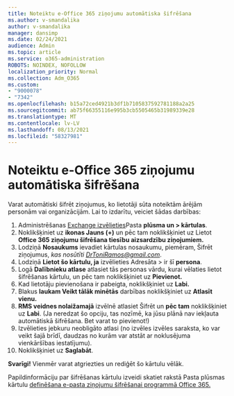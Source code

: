```yaml
---
title: Noteiktu e-Office 365 ziņojumu automātiska šifrēšana
ms.author: v-smandalika
author: v-smandalika
manager: dansimp
ms.date: 02/24/2021
audience: Admin
ms.topic: article
ms.service: o365-administration
ROBOTS: NOINDEX, NOFOLLOW
localization_priority: Normal
ms.collection: Adm_O365
ms.custom:
- "9000078"
- "7342"
ms.openlocfilehash: b15a72ced4921b3df1b7105837592781188a2a25
ms.sourcegitcommit: ab75f66355116e995b3cb5505465b31989339e28
ms.translationtype: MT
ms.contentlocale: lv-LV
ms.lasthandoff: 08/13/2021
ms.locfileid: "58327981"
---
```

# <a name="automatically-encrypt-certain-office-365-email-messages"></a>Noteiktu e-Office 365 ziņojumu automātiska šifrēšana

Varat automātiski šifrēt ziņojumus, ko lietotāji sūta noteiktām ārējām personām vai organizācijām. Lai to izdarītu, veiciet šādas darbības:

1. Administrēšanas [Exchange izvēlieties](https://outlook.office365.com/ecp/)Pasta **plūsma un > kārtulas**. 
2. Noklikšķiniet uz **ikonas Jauns (+)** un pēc tam noklikšķiniet uz Lietot **Office 365 ziņojumu šifrēšana tiesību aizsardzību ziņojumiem.**
3. Lodziņā **Nosaukums** ievadiet kārtulas nosaukumu, piemēram, Šifrēt ziņojumus, *kas nosūtīti DrToniRamos@gmail.com*.
4. Lodziņā **Lietot šo kārtulu, ja** izvēlieties Adresāta > ir šī **persona**. 
5. Logā **Dalībnieku atlase** atlasiet tās personas vārdu, kurai vēlaties lietot šifrēšanas kārtulu, un pēc tam noklikšķiniet uz **Pievienot.** 
6. Kad lietotāju pievienošana ir pabeigta, noklikšķiniet uz **Labi.**
7. Blakus **laukam Veikt tālāk minētās** darbības noklikšķiniet uz **Atlasīt vienu.** 
8. **RMS veidnes nolaižamajā** izvēlnē atlasiet Šifrēt un **pēc tam** noklikšķiniet uz **Labi**. (Ja neredzat šo opciju, tas nozīmē, ka jūsu plānā nav iekļauta automātiskā šifrēšana. Bet varat to pievienot!)
9. Izvēlieties jebkuru neobligāto atlasi (no izvēles izvēles saraksta, ko var veikt šajā brīdī, daudzas no kurām var atstāt ar noklusējuma vienkāršības iestatījumu).
10. Noklikšķiniet uz **Saglabāt**.

**Svarīgi!** Vienmēr varat atgriezties un rediģēt šo kārtulu vēlāk.

Papildinformāciju par šifrēšanas kārtulu izveidi skatiet rakstā Pasta plūsmas kārtulu [definēšana e-pasta ziņojumu šifrēšanai programmā Office 365.](https://docs.microsoft.com/microsoft-365/compliance/define-mail-flow-rules-to-encrypt-email)

